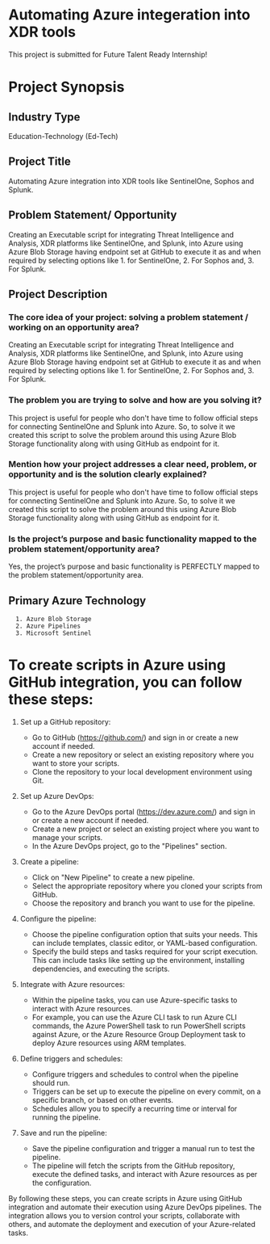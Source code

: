 # Automating Azure integeration into XDR tools

This project is submitted for Future Talent Ready Internship!

# Project Synopsis

## Industry Type
Education-Technology (Ed-Tech)

## Project Title
Automating Azure integration into XDR tools like SentinelOne, Sophos and Splunk.

## Problem Statement/ Opportunity
Creating an Executable script for integrating Threat Intelligence and Analysis, XDR platforms like SentinelOne, and Splunk, into Azure using Azure Blob Storage having endpoint set at GitHub to execute it as and when required by selecting options like 1. for SentinelOne, 2. For Sophos and, 3. For Splunk.

## Project Description
### The core idea of your project: solving a problem statement / working on an opportunity area?
Creating an Executable script for integrating Threat Intelligence and Analysis, XDR platforms like SentinelOne, and Splunk, into Azure using Azure Blob Storage having endpoint set at GitHub to execute it as and when required by selecting options like 1. for SentinelOne, 2. For Sophos and, 3. For Splunk.

### The problem you are trying to solve and how are you solving it?
This project is useful for people who don't have time to follow official steps for connecting SentinelOne and Splunk into Azure. So, to solve it we created this script to solve the problem around this using Azure Blob Storage functionality along with using GitHub as endpoint for it.

### Mention how your project addresses a clear need, problem, or opportunity and is the solution clearly explained?
This project is useful for people who don't have time to follow official steps for connecting SentinelOne and Splunk into Azure. So, to solve it we created this script to solve the problem around this using Azure Blob Storage functionality along with using GitHub as endpoint for it.

### Is the project’s purpose and basic functionality mapped to the problem statement/opportunity area?
Yes, the project’s purpose and basic functionality is PERFECTLY mapped to the problem statement/opportunity area.

## Primary Azure Technology
      1. Azure Blob Storage
      2. Azure Pipelines
      3. Microsoft Sentinel

# To create scripts in Azure using GitHub integration, you can follow these steps:

1. Set up a GitHub repository:
   - Go to GitHub (https://github.com/) and sign in or create a new account if needed.
   - Create a new repository or select an existing repository where you want to store your scripts.
   - Clone the repository to your local development environment using Git.

2. Set up Azure DevOps:
   - Go to the Azure DevOps portal (https://dev.azure.com/) and sign in or create a new account if needed.
   - Create a new project or select an existing project where you want to manage your scripts.
   - In the Azure DevOps project, go to the "Pipelines" section.

3. Create a pipeline:
   - Click on "New Pipeline" to create a new pipeline.
   - Select the appropriate repository where you cloned your scripts from GitHub.
   - Choose the repository and branch you want to use for the pipeline.

4. Configure the pipeline:
   - Choose the pipeline configuration option that suits your needs. This can include templates, classic editor, or YAML-based configuration.
   - Specify the build steps and tasks required for your script execution. This can include tasks like setting up the environment, installing dependencies, and executing the scripts.

5. Integrate with Azure resources:
   - Within the pipeline tasks, you can use Azure-specific tasks to interact with Azure resources.
   - For example, you can use the Azure CLI task to run Azure CLI commands, the Azure PowerShell task to run PowerShell scripts against Azure, or the Azure Resource Group Deployment task to deploy Azure resources using ARM templates.

6. Define triggers and schedules:
   - Configure triggers and schedules to control when the pipeline should run.
   - Triggers can be set up to execute the pipeline on every commit, on a specific branch, or based on other events.
   - Schedules allow you to specify a recurring time or interval for running the pipeline.

7. Save and run the pipeline:
   - Save the pipeline configuration and trigger a manual run to test the pipeline.
   - The pipeline will fetch the scripts from the GitHub repository, execute the defined tasks, and interact with Azure resources as per the configuration.

By following these steps, you can create scripts in Azure using GitHub integration and automate their execution using Azure DevOps pipelines. The integration allows you to version control your scripts, collaborate with others, and automate the deployment and execution of your Azure-related tasks.
